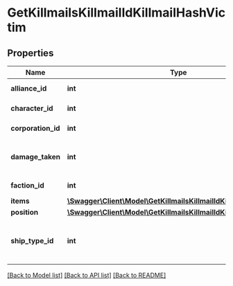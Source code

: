 # GetKillmailsKillmailIdKillmailHashVictim

## Properties
Name | Type | Description | Notes
------------ | ------------- | ------------- | -------------
**alliance_id** | **int** | alliance_id integer | [optional] 
**character_id** | **int** | character_id integer | [optional] 
**corporation_id** | **int** | corporation_id integer | [optional] 
**damage_taken** | **int** | How much total damage was taken by the victim | 
**faction_id** | **int** | faction_id integer | [optional] 
**items** | [**\Swagger\Client\Model\GetKillmailsKillmailIdKillmailHashItem[]**](GetKillmailsKillmailIdKillmailHashItem.md) | items array | [optional] 
**position** | [**\Swagger\Client\Model\GetKillmailsKillmailIdKillmailHashPosition**](GetKillmailsKillmailIdKillmailHashPosition.md) |  | [optional] 
**ship_type_id** | **int** | The ship that the victim was piloting and was destroyed | 

[[Back to Model list]](../../README.md#documentation-for-models) [[Back to API list]](../../README.md#documentation-for-api-endpoints) [[Back to README]](../../README.md)

